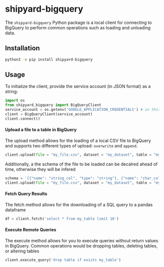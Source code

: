 # shipyard-bigquery

The `shipyard-bigquery` Python package is a local client for connecting to BigQuery to perform common operations such as loading and unloading data.

## Installation 

```bash
python3 -m pip install shipyard-bigquery
```

## Usage 

To initialize the client, provide the service account (in JSON format) as a string:
```python
import os
from shipyard_bigquery import BigQueryClient 
service_account = os.getenv('GOOGLE_APPLICATION_CREDENTIALS') # in this case, service account is stored as an environment variable
client = BigQueryClient(service_account)
client.connect()
```

#### Upload a file to a table in BigQuery


The upload method allows for the loading of a local CSV file to BigQuery and supports two different types of upload: `overwrite` and `append`. 
```python
client.upload(file = "my_file.csv", dataset = "my_dataset", table = "my_table", upload_type = 'overwrite')
```

Additionally, a the schema of the file to be loaded can be decalred ahead of time, otherwise they will be infered
```python 
schema = '[{"name": "string_col", "type": "string"}, {"name": "char_col", "type": "string"}, {"name": "int_col", "type": "Int64"}, {"name": "float_col", "type": "Float64"}, {"name": "bool_col", "type": "Bool"}, {"name": "date_col", "type": "Date"},{"name": "datetime_col", "type": "Datetime"}]'
client.upload(file = "my_file.csv", dataset = "my_dataset", table = "my_table", upload_type = 'overwrite',schema = schema)
```

#### Fetch Query Results
The fetch method allows for the downloading of a SQL query to a pandas dataframe
```python 
df = client.fetch('select * from my_table limit 10')
```

#### Execute Remote Queries
The execute method allows for you to execute queries without return values in BigQuery. Common operations would be dropping tables, deleting tables, or altering tables

```python 
client.execute_query('drop table if exists my_table')
```




